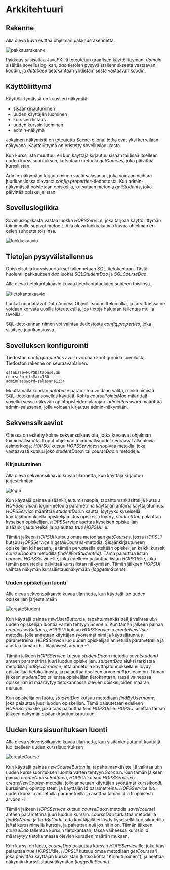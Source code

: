 # Arkkitehtuuri

## Rakenne

Alla oleva kuva esittää ohjelman pakkausrakennetta.

![pakkausrakenne](https://github.com/tire95/HOPS/blob/master/dokumentointi/kuvat/pakkausrakenne.png)

Pakkaus *ui* sisältää JavaFX:llä toteutetun graafisen käyttöliittymän, *domain* sisältää sovelluslogiikan, *dao* tietojen pysyväistallennuksesta vastaavan koodin, ja *database* tietokantaan yhdistämisestä vastaavan koodin.

## Käyttöliittymä

Käyttöliittymässä on kuusi eri näkymää:

- sisäänkirjautuminen
- uuden käyttäjän luominen
- kurssien listaus
- uuden kurssin luominen
- admin-näkymä

Jokainen näkymistä on toteutettu Scene-oliona, jotka ovat yksi kerrallaan näkyvänä. Käyttöliittymä on eristetty sovelluslogiikasta.

Kun kurssilista muuttuu, eli kun käyttäjä kirjautuu sisään tai lisää itselleen uuden kurssisuorituksen, kutsutaan metodia *getCourses*, joka päivittää kurssilistan.

Admin-näkymään kirjautuminen vaatii salasanan, joka voidaan vaihtaa juurikansiossa olevasta *config.properties*-tiedostosta. Kun admin-näkymässä poistetaan opiskelija, kutsutaan metodia *getStudents*, joka päivittää opiskelijalistan.

## Sovelluslogiikka

Sovelluslogiikasta vastaa luokka *HOPSService*, joka tarjoaa käyttöliittymän toiminnoille sopivat metodit. Alla oleva luokkakaavio kuvaa ohjelman eri osien suhdetta toisiinsa.

![luokkakaavio](https://github.com/tire95/HOPS/blob/master/dokumentointi/kuvat/luokkakaavio.png)

## Tietojen pysyväistallennus

Opiskelijat ja kurssisuoritukset tallennetaan SQL-tietokantaan. Tästä huolehtii pakkauksen *dao* luokat *SQLStudentDao* ja *SQLCourseDao*.

Alla oleva tietokantakaavio kuvaa tietokantataulujen suhteen toisiinsa.

![tietokantakaavio](https://github.com/tire95/HOPS/blob/master/dokumentointi/kuvat/tietokantakaavio.png)

Luokat noudattavat Data Access Object -suunnittelumallia, ja tarvittaessa ne voidaan korvata uusilla toteutuksilla, jos tietoja halutaan tallentaa muilla tavoilla.

SQL-tietokannan nimen voi vaihtaa tiedostosta *config.properties*, joka sijaitsee juurikansiossa.

## Sovelluksen konfigurointi

Tiedoston *config.properties* avulla voidaan konfiguroida sovellusta. Tiedoston rakenne on seuraavanlainen: 

	database=HOPSDatabase.db
	coursePointsMax=180
	adminPassword=salasana1234

Muuttamalla kohdan *database* parametria voidaan valita, minkä nimistä SQL-tietokantaa sovellus käyttää. Kohta *coursePointsMax* määrittää sovelluksessa näkyvän opintopisteiden ylärajan. *adminPassword* määrittää admin-salasanan, jolla voidaan kirjautua admin-näkymään. 

## Sekvenssikaaviot

Ohessa on esitetty kolme sekvenssikaaviota, jotka kuvaavat ohjelman toiminnallisuutta. Loput ohjelman toiminnallisuudet seuraavat alla olevia esimerkkejä; *HOPSUi* kutsuu *HOPSService*:n sopivaa metodia, joka vastaavasti kutsuu joko *studentDao*:n tai *courseDao*:n metodeja.

### Kirjautuminen

Alla oleva sekvenssikaavio kuvaa tilannetta, kun käyttäjä kirjautuu järjestelmään

![logIn](https://github.com/tire95/HOPS/blob/master/dokumentointi/kuvat/logInSequence.png)

Kun käyttäjä painaa sisäänkirjautumisnappia, tapahtumankäsittelijä kutsuu *HOPSService*:n login-metodia parametrina käyttäjän antama käyttäjätunnus. *HOPSService* määrittää *studentDao*:n kautta, löytyykö kyseisellä käyttäjätunnuksella opiskelijaa. Jos opiskelija löytyy, *studentDao* palauttaa kyseisen opiskelijan, *HOPSService* asettaa kyseisen opiskelijan sisäänkirjautuneeksi ja palauttaa *true* *HOPSUi*:lle.

Tämän jälkeen *HOPSUi* kutsuu omaa metodiaan *getCourses*, jossa *HOPSUi* kutsuu *HOPSService*:n *getAllCourses*-metodia. Sisäänkirjautuneen opiskelijan id haetaan, ja tämän perusteella etsitään opiskelijan kaikki kurssit *courseDao*:sta metodilla *findAllForStudent(id)*. Tämä palauttaa listan *courses* *HOPSService*:lle, joka edelleen palauttaa listan *HOPSUi*:lle, joka tämän perusteella päivittää kurssilistan näkymään. Tämän jälkeen *HOPSUi* vaihtaa näkymän kurssilistausnäkymään (*loggedInScene*).

### Uuden opiskelijan luonti

Alla oleva sekvenssikaavio kuvaa tilannetta, kun käyttäjä luo uuden opiskelijan järjestelmään

![createStudent](https://github.com/tire95/HOPS/blob/master/dokumentointi/kuvat/createNewStudentSequence.png)

Kun käyttäjä painaa *newUserButton*:ia, tapahtumankäsittelijä vaihtaa ui:n uuden opiskelijan luontia varten tehtyyn *Scene*:n. Kun tämän jälkeen painaa *createUserButton*:a, *HOPSUi* kutsuu *HOPSService*:n *createNewUser*-metodia, jolle annetaan käyttäjän syöttämät nimi ja käyttäjätunnus parametreina. *HOPSService* luo uuden opiskelijan annetuilla parametreilla ja asettaa tämän id:n tilapäisesti arvoon -1.

Tämän jälkeen *HOPSService* kutsuu *studentDao*:n metodia *save(student)* antaen parametrina juuri luodun opiskelijan. *studentDao* aluksi tarkistaa metodilla *findByUsername*, että annetulla käyttäjätunnuksella ei löydy opiskelijaa tietokannasta, ja palauttaa itselleen arvon *null* jos näin on. Tämän jälkeen *studentDao* tallentaa opiskelijan tietokantaan; tässä vaiheessa opiskelijan id määräytyy tietokannassa olevien opiskelijoiden määrän mukaan.

Kun opiskelija on luotu, *studentDao* kutsuu metodiaan *findByUsername*, joka palauttaa juuri luodun opiskelijan. Tämä palautetaan edelleen *HOPSService*:lle, joka taas palauttaa *true* *HOPSUi*:lle. *HOPSUi* asettaa tämän jälkeen näkymän sisäänkirjautumisruutuun.

## Uuden kurssisuorituksen luonti

Alla oleva sekvenssikaavio kuvaa tilannetta, kun sisäänkirjautunut käyttäjä luo itselleen uuden kurssisuorituksen

![createCourse]()

Kun käyttäjä painaa *newCourseButton*:ia, tapahtumankäsittelijä vaihtaa ui:n uuden kurssisuorituksen luontia varten tehtyyn *Scene*:n. Kun tämän jälkeen painaa *createCourseButton*:a, *HOPSUi* kutsuu *HOPSService*:n *createNewCourse*-metodia, jolle annetaan käyttäjän syöttämät kurssikoodi, kurssinimi, opintopisteet, ja käyttäjän id parametreina. *HOPSService* luo uuden kurssin annetuilla parametreilla ja asettaa tämän id:n tilapäisesti arvoon -1.

Tämän jälkeen *HOPSService* kutsuu *courseDao*:n metodia *save(course)* antaen parametrina juuri luodun kurssin. *courseDao* tarkistaa metodeilla *findByName* ja *findByCode*, että käyttäjällä ei löydy kyseisellä kurssikoodilla ja/tai kurssinimellä kurssia, ja palauttaa *null* jos näin on. Tämän jälkeen *courseDao* tallentaa kurssin tietokantaan; tässä vaiheessa kurssin id määräytyy tietokannassa olevien kurssien määrän mukaan.

Kun kurssi on luotu, *courseDao* palauttaa kurssin *HOPSService*:lle, joka taas palauttaa *true* *HOPSUi*:lle. *HOPSUi* kutsuu omaa metodiaan *getCourses()*, joka päivittää käyttäjän kurssilistan (katso kohta "Kirjautuminen"), ja asettaa näkymän kurssilistausnäkymään (*loggedInScene*).
